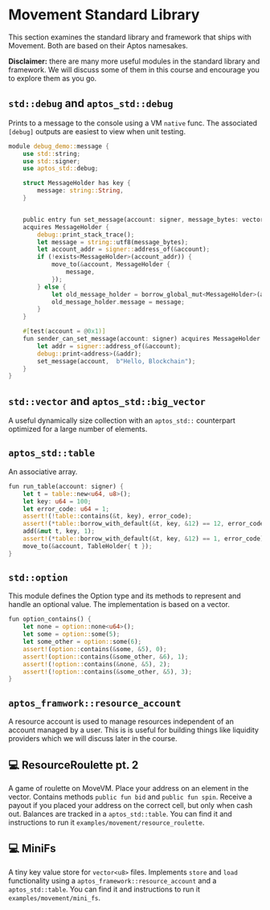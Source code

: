 # Movement Standard Library
This section examines the standard library and framework that ships with Movement. Both are based on their Aptos namesakes. 

**Disclaimer:** there are many more useful modules in the standard library and framework. We will discuss some of them in this course and encourage you to explore them as you go.

## `std::debug` and `aptos_std::debug`
Prints to a message to the console using a VM `native` func. The associated `[debug]` outputs are easiest to view when unit testing.

```rust
module debug_demo::message {
    use std::string;
    use std::signer;
    use aptos_std::debug;

    struct MessageHolder has key {
        message: string::String,
    }


    public entry fun set_message(account: signer, message_bytes: vector<u8>)
    acquires MessageHolder {
        debug::print_stack_trace();
        let message = string::utf8(message_bytes);
        let account_addr = signer::address_of(&account);
        if (!exists<MessageHolder>(account_addr)) {
            move_to(&account, MessageHolder {
                message,
            });
        } else {
            let old_message_holder = borrow_global_mut<MessageHolder>(account_addr);
            old_message_holder.message = message;
        }
    }

    #[test(account = @0x1)]
    fun sender_can_set_message(account: signer) acquires MessageHolder {
        let addr = signer::address_of(&account);
        debug::print<address>(&addr);
        set_message(account,  b"Hello, Blockchain");
    }
}
```

## `std::vector` and `aptos_std::big_vector`
A useful dynamically size collection with an `aptos_std::` counterpart optimized for a large number of elements.

## `aptos_std::table`
An associative array. 
```rust
fun run_table(account: signer) {
    let t = table::new<u64, u8>();
    let key: u64 = 100;
    let error_code: u64 = 1;
    assert!(!table::contains(&t, key), error_code);
    assert!(*table::borrow_with_default(&t, key, &12) == 12, error_code);
    add(&mut t, key, 1);
    assert!(*table::borrow_with_default(&t, key, &12) == 1, error_code);
    move_to(&account, TableHolder{ t });
}
```

## `std::option`
This module defines the Option type and its methods to represent and handle an optional value. The implementation is based on a vector.

```rust
fun option_contains() {
    let none = option::none<u64>();
    let some = option::some(5);
    let some_other = option::some(6);
    assert!(option::contains(&some, &5), 0);
    assert!(option::contains(&some_other, &6), 1);
    assert!(!option::contains(&none, &5), 2);
    assert!(!option::contains(&some_other, &5), 3);
}
```

## `aptos_framwork::resource_account`
A resource account is used to manage resources independent of an account managed by a user. This is is useful for building things like liquidity providers which we will discuss later in the course.


## 💻 ResourceRoulette pt. 2
A game of roulette on MoveVM. Place your address on an element in the vector. Contains methods `public fun bid` and `public fun spin`. Receive a payout if you placed your address on the correct cell, but only when cash out. Balances are tracked in a `aptos_std::table`. You can find it and instructions to run it `examples/movement/resource_roulette`. 

## 💻 MiniFs
A tiny key value store for `vector<u8>` files. Implements `store` and `load` functionality using a `aptos_framework::resource_account` and a `aptos_std::table`. You can find it and instructions to run it `examples/movement/mini_fs`. 